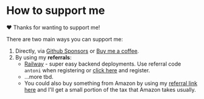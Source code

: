 # How to support me

❤️ Thanks for wanting to support me!

There are two main ways you can support me:

1. Directly, via [Github Sponsors](https://github.com/sponsors/bring-shrubbery) or [Buy me a coffee](https://www.buymeacoffee.com/bring.shrubbery).
2. By using my **referrals**:
   - [Railway](https://railway.app?referralCode=antoni) - super easy backend deployments. Use referral code `antoni` when registering or [click here](https://railway.app?referralCode=antoni) and register.
   - ...more tbd.
   - You could also buy something from Amazon by using my [referral link here](https://www.amazon.de/b?_encoding=UTF8&tag=antonisilvest-21&linkCode=ur2&linkId=2d42316193a66f2cc3af0cb489302128&camp=1638&creative=6742&node=340843031) and I'll get a small portion of the tax that Amazon takes usually.
